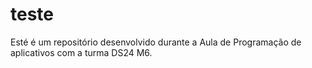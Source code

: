 # teste
Esté é um repositório desenvolvido durante a Aula de Programação de aplicativos com a turma DS24 M6.
